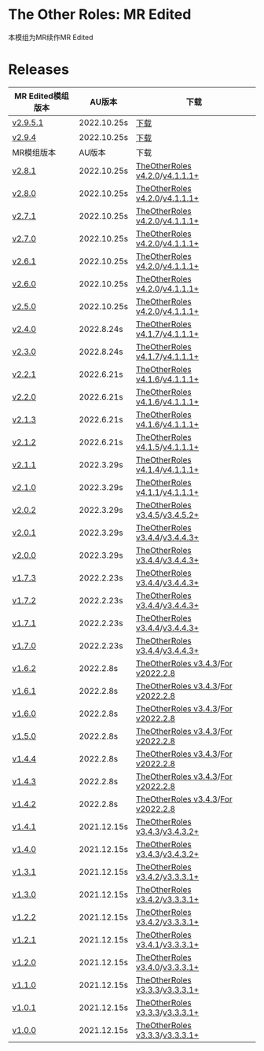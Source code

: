 # The Other Roles: MR Edited
本模组为MR续作MR Edited

# Releases
|MR Edited模组版本 | AU版本 | 下载 |
|----------|---------|------|
|[v2.9.5.1](https://github.com/A-master1111/TheOtherRoles-MrEdited/releases/tag/v2.9.5.1) | 2022.10.25s |[下载](https://githubfast.com/A-master1111/TheOtherRoles-MrEdited/releases/download/v2.9.5.1/TheOtherRolesMrEdited.v2.9.5.1.zip)
|[v2.9.4](https://github.com/MrFangkuai/TheOtherRolesMrEdited/releases/tag/2.9.4) | 2022.10.25s |[下载](https://github.com/MrFangkuai/TheOtherRolesMrEdited/releases/download/2.9.4/TheOtherRolesMrEdited.v2.9.4.zip)
|MR模组版本 | AU版本 | 下载 |
| [v2.8.1](https://github.com/miru-y/TheOtherRoles-MR/releases/tag/MR_v2.8.1) | 2022.10.25s | [TheOtherRoles v4.2.0](https://github.com/Eisbison/TheOtherRoles/releases/tag/v4.2.0)/[v4.1.1.1+](https://github.com/tomarai/TheOtherRoles/releases/tag/v4.1.1.1%2B) |[Download](https://github.com/miru-y/TheOtherRoles-MR/releases/download/MR_v2.8.1/TheOtherRolesMR.zip)
| [v2.8.0](https://github.com/miru-y/TheOtherRoles-MR/releases/tag/MR_v2.8.0) | 2022.10.25s | [TheOtherRoles v4.2.0](https://github.com/Eisbison/TheOtherRoles/releases/tag/v4.2.0)/[v4.1.1.1+](https://github.com/tomarai/TheOtherRoles/releases/tag/v4.1.1.1%2B) |[Download](https://github.com/miru-y/TheOtherRoles-MR/releases/download/MR_v2.8.0/TheOtherRolesMR.zip)
| [v2.7.1](https://github.com/miru-y/TheOtherRoles-MR/releases/tag/MR_v2.7.1) | 2022.10.25s | [TheOtherRoles v4.2.0](https://github.com/Eisbison/TheOtherRoles/releases/tag/v4.2.0)/[v4.1.1.1+](https://github.com/tomarai/TheOtherRoles/releases/tag/v4.1.1.1%2B) |[Download](https://github.com/miru-y/TheOtherRoles-MR/releases/download/MR_v2.7.1/TheOtherRolesMR.zip)
| [v2.7.0](https://github.com/miru-y/TheOtherRoles-MR/releases/tag/MR_v2.7.0) | 2022.10.25s | [TheOtherRoles v4.2.0](https://github.com/Eisbison/TheOtherRoles/releases/tag/v4.2.0)/[v4.1.1.1+](https://github.com/tomarai/TheOtherRoles/releases/tag/v4.1.1.1%2B) |[Download](https://github.com/miru-y/TheOtherRoles-MR/releases/download/MR_v2.7.0/TheOtherRolesMR.zip)
| [v2.6.1](https://github.com/miru-y/TheOtherRoles-MR/releases/tag/MR_v2.6.1) | 2022.10.25s | [TheOtherRoles v4.2.0](https://github.com/Eisbison/TheOtherRoles/releases/tag/v4.2.0)/[v4.1.1.1+](https://github.com/tomarai/TheOtherRoles/releases/tag/v4.1.1.1%2B) |[Download](https://github.com/miru-y/TheOtherRoles-MR/releases/download/MR_v2.6.1/TheOtherRolesMR.zip)
| [v2.6.0](https://github.com/miru-y/TheOtherRoles-MR/releases/tag/MR_v2.6.0) | 2022.10.25s | [TheOtherRoles v4.2.0](https://github.com/Eisbison/TheOtherRoles/releases/tag/v4.2.0)/[v4.1.1.1+](https://github.com/tomarai/TheOtherRoles/releases/tag/v4.1.1.1%2B) |[Download](https://github.com/miru-y/TheOtherRoles-MR/releases/download/MR_v2.6.0/TheOtherRolesMR.zip)
| [v2.5.0](https://github.com/miru-y/TheOtherRoles-MR/releases/tag/MR_v2.5.0) | 2022.10.25s | [TheOtherRoles v4.2.0](https://github.com/Eisbison/TheOtherRoles/releases/tag/v4.2.0)/[v4.1.1.1+](https://github.com/tomarai/TheOtherRoles/releases/tag/v4.1.1.1%2B) |[Download](https://github.com/miru-y/TheOtherRoles-MR/releases/download/MR_v2.5.0/TheOtherRolesMR.zip)
| [v2.4.0](https://github.com/miru-y/TheOtherRoles-MR/releases/tag/MR_v2.4.0) | 2022.8.24s | [TheOtherRoles v4.1.7](https://github.com/Eisbison/TheOtherRoles/releases/tag/v4.1.7)/[v4.1.1.1+](https://github.com/tomarai/TheOtherRoles/releases/tag/v4.1.1.1%2B) |[Download](https://github.com/miru-y/TheOtherRoles-MR/releases/download/MR_v2.4.0/TheOtherRolesMR.zip)
| [v2.3.0](https://github.com/miru-y/TheOtherRoles-MR/releases/tag/MR_v2.3.0) | 2022.8.24s | [TheOtherRoles v4.1.7](https://github.com/Eisbison/TheOtherRoles/releases/tag/v4.1.7)/[v4.1.1.1+](https://github.com/tomarai/TheOtherRoles/releases/tag/v4.1.1.1%2B) |[Download](https://github.com/miru-y/TheOtherRoles-MR/releases/download/MR_v2.3.0/TheOtherRolesMR.zip)
| [v2.2.1](https://github.com/miru-y/TheOtherRoles-MR/releases/tag/MR_v2.2.1) | 2022.6.21s | [TheOtherRoles v4.1.6](https://github.com/Eisbison/TheOtherRoles/releases/tag/v4.1.6)/[v4.1.1.1+](https://github.com/tomarai/TheOtherRoles/releases/tag/v4.1.1.1%2B) |[Download](https://github.com/miru-y/TheOtherRoles-MR/releases/download/MR_v2.2.1/TheOtherRolesMR.zip)
| [v2.2.0](https://github.com/miru-y/TheOtherRoles-MR/releases/tag/MR_v2.2.0) | 2022.6.21s | [TheOtherRoles v4.1.6](https://github.com/Eisbison/TheOtherRoles/releases/tag/v4.1.6)/[v4.1.1.1+](https://github.com/tomarai/TheOtherRoles/releases/tag/v4.1.1.1%2B) |[Download](https://github.com/miru-y/TheOtherRoles-MR/releases/download/MR_v2.2.0/TheOtherRolesMR.zip)
| [v2.1.3](https://github.com/miru-y/TheOtherRoles-MR/releases/tag/MR_v2.1.3) | 2022.6.21s | [TheOtherRoles v4.1.6](https://github.com/Eisbison/TheOtherRoles/releases/tag/v4.1.6)/[v4.1.1.1+](https://github.com/tomarai/TheOtherRoles/releases/tag/v4.1.1.1%2B) |[Download](https://github.com/miru-y/TheOtherRoles-MR/releases/download/MR_v2.1.3/TheOtherRolesMR.zip)
| [v2.1.2](https://github.com/miru-y/TheOtherRoles-MR/releases/tag/MR_v2.1.2) | 2022.6.21s | [TheOtherRoles v4.1.5](https://github.com/Eisbison/TheOtherRoles/releases/tag/v4.1.5)/[v4.1.1.1+](https://github.com/tomarai/TheOtherRoles/releases/tag/v4.1.1.1%2B) |[Download](https://github.com/miru-y/TheOtherRoles-MR/releases/download/MR_v2.1.2/TheOtherRolesMR.zip)
| [v2.1.1](https://github.com/miru-y/TheOtherRoles-MR/releases/tag/MR_v2.1.1) | 2022.3.29s | [TheOtherRoles v4.1.4](https://github.com/Eisbison/TheOtherRoles/releases/tag/v4.1.4)/[v4.1.1.1+](https://github.com/tomarai/TheOtherRoles/releases/tag/v4.1.1.1%2B) |[Download](https://github.com/miru-y/TheOtherRoles-MR/releases/download/MR_v2.1.1/TheOtherRolesMR.zip)
| [v2.1.0](https://github.com/miru-y/TheOtherRoles-MR/releases/tag/MR_v2.1.0) | 2022.3.29s | [TheOtherRoles v4.1.1](https://github.com/Eisbison/TheOtherRoles/releases/tag/v4.1.1)/[v4.1.1.1+](https://github.com/tomarai/TheOtherRoles/releases/tag/v4.1.1.1%2B) |[Download](https://github.com/miru-y/TheOtherRoles-MR/releases/download/MR_v2.1.0/TheOtherRolesMR.zip)
| [v2.0.2](https://github.com/miru-y/TheOtherRoles-MR/releases/tag/MR_v2.0.2) | 2022.3.29s | [TheOtherRoles v3.4.5](https://github.com/Eisbison/TheOtherRoles/releases/tag/v3.4.5)/[v3.4.5.2+](https://github.com/tomarai/TheOtherRoles/releases/tag/v3.4.5.2%2B) |[Download](https://github.com/miru-y/TheOtherRoles-MR/releases/download/MR_v2.0.2/TheOtherRolesMR.zip)
| [v2.0.1](https://github.com/miru-y/TheOtherRoles-MR/releases/tag/MR_v2.0.1) | 2022.3.29s | [TheOtherRoles v3.4.4](https://github.com/Eisbison/TheOtherRoles/releases/tag/v3.4.4)/[v3.4.4.3+](https://github.com/tomarai/TheOtherRoles/releases/tag/v3.4.4.3%2B) |[Download](https://github.com/miru-y/TheOtherRoles-MR/releases/download/MR_v2.0.1/TheOtherRolesMR.zip)
| [v2.0.0](https://github.com/miru-y/TheOtherRoles-MR/releases/tag/MR_v2.0.0) | 2022.3.29s | [TheOtherRoles v3.4.4](https://github.com/Eisbison/TheOtherRoles/releases/tag/v3.4.4)/[v3.4.4.3+](https://github.com/tomarai/TheOtherRoles/releases/tag/v3.4.4.3%2B) |[Download](https://github.com/miru-y/TheOtherRoles-MR/releases/download/MR_v2.0.0/TheOtherRolesMR.zip)
| [v1.7.3](https://github.com/miru-y/TheOtherRoles-MR/releases/tag/MR_v1.7.3) | 2022.2.23s | [TheOtherRoles v3.4.4](https://github.com/Eisbison/TheOtherRoles/releases/tag/v3.4.4)/[v3.4.4.3+](https://github.com/tomarai/TheOtherRoles/releases/tag/v3.4.4.3%2B) |[Download](https://github.com/miru-y/TheOtherRoles-MR/releases/download/MR_v1.7.3/TheOtherRolesMR.zip)
| [v1.7.2](https://github.com/miru-y/TheOtherRoles-MR/releases/tag/MR_v1.7.2) | 2022.2.23s | [TheOtherRoles v3.4.4](https://github.com/Eisbison/TheOtherRoles/releases/tag/v3.4.4)/[v3.4.4.3+](https://github.com/tomarai/TheOtherRoles/releases/tag/v3.4.4.3%2B) |[Download](https://github.com/miru-y/TheOtherRoles-MR/releases/download/MR_v1.7.2/TheOtherRolesMR.zip)
| [v1.7.1](https://github.com/miru-y/TheOtherRoles-MR/releases/tag/MR_v1.7.1) | 2022.2.23s | [TheOtherRoles v3.4.4](https://github.com/Eisbison/TheOtherRoles/releases/tag/v3.4.4)/[v3.4.4.3+](https://github.com/tomarai/TheOtherRoles/releases/tag/v3.4.4.3%2B) |[Download](https://github.com/miru-y/TheOtherRoles-MR/releases/download/MR_v1.7.1/TheOtherRolesMR.zip)
| [v1.7.0](https://github.com/miru-y/TheOtherRoles-MR/releases/tag/MR_v1.7.0) | 2022.2.23s | [TheOtherRoles v3.4.4](https://github.com/Eisbison/TheOtherRoles/releases/tag/v3.4.4)/[v3.4.4.3+](https://github.com/tomarai/TheOtherRoles/releases/tag/v3.4.4.3%2B) |[Download](https://github.com/miru-y/TheOtherRoles-MR/releases/download/MR_v1.7.0/TheOtherRolesMR.zip)
| [v1.6.2](https://github.com/miru-y/TheOtherRoles-MR/releases/tag/MR_v1.6.2) | 2022.2.8s | [TheOtherRoles v3.4.3](https://github.com/Eisbison/TheOtherRoles/releases/tag/v3.4.3)/[For v2022.2.8](https://github.com/tomarai/TheOtherRoles/releases/tag/hotfix-0) |[Download](https://github.com/miru-y/TheOtherRoles-MR/releases/download/MR_v1.6.2/TheOtherRolesMR.zip)
| [v1.6.1](https://github.com/miru-y/TheOtherRoles-MR/releases/tag/MR_v1.6.1) | 2022.2.8s | [TheOtherRoles v3.4.3](https://github.com/Eisbison/TheOtherRoles/releases/tag/v3.4.3)/[For v2022.2.8](https://github.com/tomarai/TheOtherRoles/releases/tag/hotfix-0) |[Download](https://github.com/miru-y/TheOtherRoles-MR/releases/download/MR_v1.6.1/TheOtherRolesMR.zip)
| [v1.6.0](https://github.com/miru-y/TheOtherRoles-MR/releases/tag/MR_v1.6.0) | 2022.2.8s | [TheOtherRoles v3.4.3](https://github.com/Eisbison/TheOtherRoles/releases/tag/v3.4.3)/[For v2022.2.8](https://github.com/tomarai/TheOtherRoles/releases/tag/hotfix-0) |[Download](https://github.com/miru-y/TheOtherRoles-MR/releases/download/MR_v1.6.0/TheOtherRolesMR.zip)
| [v1.5.0](https://github.com/miru-y/TheOtherRoles-MR/releases/tag/MR_v1.5.0) | 2022.2.8s | [TheOtherRoles v3.4.3](https://github.com/Eisbison/TheOtherRoles/releases/tag/v3.4.3)/[For v2022.2.8](https://github.com/tomarai/TheOtherRoles/releases/tag/hotfix-0) |[Download](https://github.com/miru-y/TheOtherRoles-MR/releases/download/MR_v1.5.0/TheOtherRolesMR.zip)
| [v1.4.4](https://github.com/miru-y/TheOtherRoles-MR/releases/tag/MR_v1.4.4) | 2022.2.8s | [TheOtherRoles v3.4.3](https://github.com/Eisbison/TheOtherRoles/releases/tag/v3.4.3)/[For v2022.2.8](https://github.com/tomarai/TheOtherRoles/releases/tag/hotfix-0) |[Download](https://github.com/miru-y/TheOtherRoles-MR/releases/download/MR_v1.4.4/TheOtherRolesMR.zip)
| [v1.4.3](https://github.com/miru-y/TheOtherRoles-MR/releases/tag/MR_v1.4.3) | 2022.2.8s | [TheOtherRoles v3.4.3](https://github.com/Eisbison/TheOtherRoles/releases/tag/v3.4.3)/[For v2022.2.8](https://github.com/tomarai/TheOtherRoles/releases/tag/hotfix-0) |[Download](https://github.com/miru-y/TheOtherRoles-MR/releases/download/MR_v1.4.3/TheOtherRolesMR.zip)
| [v1.4.2](https://github.com/miru-y/TheOtherRoles-MR/releases/tag/MR_v1.4.2) | 2022.2.8s | [TheOtherRoles v3.4.3](https://github.com/Eisbison/TheOtherRoles/releases/tag/v3.4.3)/[For v2022.2.8](https://github.com/tomarai/TheOtherRoles/releases/tag/hotfix-0) |[Download](https://github.com/miru-y/TheOtherRoles-MR/releases/download/MR_v1.4.2/TheOtherRolesMR.zip)
| [v1.4.1](https://github.com/miru-y/TheOtherRoles-MR/releases/tag/MR_v1.4.1) | 2021.12.15s | [TheOtherRoles v3.4.3](https://github.com/Eisbison/TheOtherRoles/releases/tag/v3.4.3)/[v3.4.3.2+](https://github.com/tomarai/TheOtherRoles/releases/tag/v3.4.3.2%2B) |[Download](https://github.com/miru-y/TheOtherRoles-MR/releases/download/MR_v1.4.1/TheOtherRolesMR.zip)
| [v1.4.0](https://github.com/miru-y/TheOtherRoles-MR/releases/tag/MR_v1.4.0) | 2021.12.15s | [TheOtherRoles v3.4.3](https://github.com/Eisbison/TheOtherRoles/releases/tag/v3.4.3)/[v3.4.3.2+](https://github.com/tomarai/TheOtherRoles/releases/tag/v3.4.3.2%2B) |[Download](https://github.com/miru-y/TheOtherRoles-MR/releases/download/MR_v1.4.0/TheOtherRolesMR.zip)
| [v1.3.1](https://github.com/miru-y/TheOtherRoles-MR/releases/tag/MR_v1.3.1) | 2021.12.15s | [TheOtherRoles v3.4.2](https://github.com/Eisbison/TheOtherRoles/releases/tag/v3.4.2)/[v3.3.3.1+](https://github.com/tomarai/TheOtherRoles/releases/tag/v3.3.3.1%2B) |[Download](https://github.com/miru-y/TheOtherRoles-MR/releases/download/MR_v1.3.1/TheOtherRolesMR.zip)
| [v1.3.0](https://github.com/miru-y/TheOtherRoles-MR/releases/tag/MR_v1.3.0) | 2021.12.15s | [TheOtherRoles v3.4.2](https://github.com/Eisbison/TheOtherRoles/releases/tag/v3.4.2)/[v3.3.3.1+](https://github.com/tomarai/TheOtherRoles/releases/tag/v3.3.3.1%2B) |[Download](https://github.com/miru-y/TheOtherRoles-MR/releases/download/MR_v1.3.0/TheOtherRolesMR.zip)
| [v1.2.2](https://github.com/miru-y/TheOtherRoles-MR/releases/tag/MR_v1.2.2) | 2021.12.15s | [TheOtherRoles v3.4.2](https://github.com/Eisbison/TheOtherRoles/releases/tag/v3.4.2)/[v3.3.3.1+](https://github.com/tomarai/TheOtherRoles/releases/tag/v3.3.3.1%2B) |[Download](https://github.com/miru-y/TheOtherRoles-MR/releases/download/MR_v1.2.2/TheOtherRolesMR.zip)
| [v1.2.1](https://github.com/miru-y/TheOtherRoles-MR/releases/tag/MR_v1.2.1) | 2021.12.15s | [TheOtherRoles v3.4.1](https://github.com/Eisbison/TheOtherRoles/releases/tag/v3.4.1)/[v3.3.3.1+](https://github.com/tomarai/TheOtherRoles/releases/tag/v3.3.3.1%2B) |[Download](https://github.com/miru-y/TheOtherRoles-MR/releases/download/MR_v1.2.1/TheOtherRolesMR.zip)
| [v1.2.0](https://github.com/miru-y/TheOtherRoles-MR/releases/tag/MR_v1.2.0) | 2021.12.15s | [TheOtherRoles v3.4.0](https://github.com/Eisbison/TheOtherRoles/releases/tag/v3.4.0)/[v3.3.3.1+](https://github.com/tomarai/TheOtherRoles/releases/tag/v3.3.3.1%2B) |[Download](https://github.com/miru-y/TheOtherRoles-MR/releases/download/MR_v1.2.0/TheOtherRolesMR.zip)
| [v1.1.0](https://github.com/miru-y/TheOtherRoles-MR/releases/tag/MR_v1.1.0) | 2021.12.15s | [TheOtherRoles v3.3.3](https://github.com/Eisbison/TheOtherRoles/releases/tag/v3.3.3)/[v3.3.3.1+](https://github.com/tomarai/TheOtherRoles/releases/tag/v3.3.3.1%2B) |[Download](https://github.com/miru-y/TheOtherRoles-MR/releases/download/MR_v1.1.0/TheOtherRolesMR.zip)
| [v1.0.1](https://github.com/miru-y/TheOtherRoles-MR/releases/tag/MR_v1.0.1) | 2021.12.15s | [TheOtherRoles v3.3.3](https://github.com/Eisbison/TheOtherRoles/releases/tag/v3.3.3)/[v3.3.3.1+](https://github.com/tomarai/TheOtherRoles/releases/tag/v3.3.3.1%2B) |[Download](https://github.com/miru-y/TheOtherRoles-MR/releases/download/MR_v1.0.1/TheOtherRolesMR.zip)
| [v1.0.0](https://github.com/miru-y/TheOtherRoles-MR/releases/tag/MR_v1.0.0) | 2021.12.15s | [TheOtherRoles v3.3.3](https://github.com/Eisbison/TheOtherRoles/releases/tag/v3.3.3)/[v3.3.3.1+](https://github.com/tomarai/TheOtherRoles/releases/tag/v3.3.3.1%2B) |[Download](https://github.com/miru-y/TheOtherRoles-MR/releases/download/MR_v1.0.0/TheOtherRolesMR.zip)
